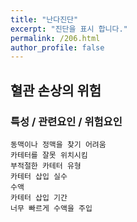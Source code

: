 ```yaml
---
title: "난다진단"
excerpt: "진단을 표시 합니다."
permalink: /206.html
author_profile: false
---
```

## 혈관 손상의 위험



### 특성 / 관련요인 / 위험요인

>   

    동맥이나 정맥을 찾기 어려움
    카테터를 잘못 위치시킴
    부적절한 카테터 유형
    카테터 삽입 실수
    수액
    카테터 삽입 기간
    너무 빠르게 수액을 주입
